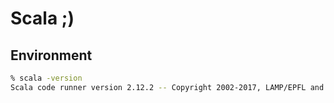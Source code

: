 # Scala ;)

## Environment

```zsh
% scala -version
Scala code runner version 2.12.2 -- Copyright 2002-2017, LAMP/EPFL and Lightbend, Inc.
```
